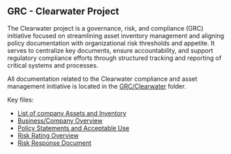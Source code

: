 ## GRC - Clearwater Project

The Clearwater project is a governance, risk, and compliance (GRC) initiative focused on streamlining asset inventory management and aligning policy documentation with organizational risk thresholds and appetite. It serves to centralize key documents, ensure accountability, and support regulatory compliance efforts through structured tracking and reporting of critical systems and processes.

All documentation related to the Clearwater compliance and asset management initiative is located in the [GRC/Clearwater](GRC/Clearwater/) folder.

Key files:
- [List of company Assets and Inventory](Assest_Inventory.pdf)
- [Business/Company Overview](GRC/Clearwater/BrightingtonAcademy2025.pdf)
- [Policy Statements and Acceptable Use](GRC/Clearwater/PolicyStatementsEthanByrd.pdf)
- [Risk Rating Overview](GRC/Clearwater/Risk_Rating.pdf)
- [Risk Response Document](GRC/Clearwater/Risk_Response.pdf)

